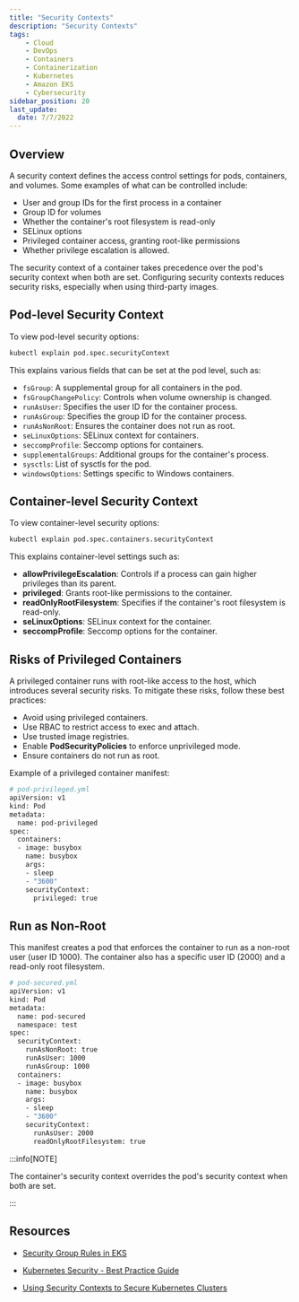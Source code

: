 ```yaml
---
title: "Security Contexts"
description: "Security Contexts"
tags: 
    - Cloud
    - DevOps
    - Containers
    - Containerization
    - Kubernetes
    - Amazon EKS
    - Cybersecurity
sidebar_position: 20
last_update:
  date: 7/7/2022
---
```



## Overview

A security context defines the access control settings for pods, containers, and volumes. Some examples of what can be controlled include:

- User and group IDs for the first process in a container
- Group ID for volumes
- Whether the container's root filesystem is read-only
- SELinux options
- Privileged container access, granting root-like permissions
- Whether privilege escalation is allowed.

The security context of a container takes precedence over the pod's security context when both are set. Configuring security contexts reduces security risks, especially when using third-party images.

## Pod-level Security Context

To view pod-level security options:

```bash
kubectl explain pod.spec.securityContext
```

This explains various fields that can be set at the pod level, such as:

- `fsGroup`: A supplemental group for all containers in the pod.
- `fsGroupChangePolicy`: Controls when volume ownership is changed.
- `runAsUser`: Specifies the user ID for the container process.
- `runAsGroup`: Specifies the group ID for the container process.
- `runAsNonRoot`: Ensures the container does not run as root.
- `seLinuxOptions`: SELinux context for containers.
- `seccompProfile`: Seccomp options for containers.
- `supplementalGroups`: Additional groups for the container's process.
- `sysctls`: List of sysctls for the pod.
- `windowsOptions`: Settings specific to Windows containers.

## Container-level Security Context 

To view container-level security options:

```bash
kubectl explain pod.spec.containers.securityContext
```

This explains container-level settings such as:

- **allowPrivilegeEscalation**: Controls if a process can gain higher privileges than its parent.
- **privileged**: Grants root-like permissions to the container.
- **readOnlyRootFilesystem**: Specifies if the container's root filesystem is read-only.
- **seLinuxOptions**: SELinux context for the container.
- **seccompProfile**: Seccomp options for the container.

## Risks of Privileged Containers 

A privileged container runs with root-like access to the host, which introduces several security risks. To mitigate these risks, follow these best practices:

- Avoid using privileged containers.
- Use RBAC to restrict access to exec and attach.
- Use trusted image registries.
- Enable **PodSecurityPolicies** to enforce unprivileged mode.
- Ensure containers do not run as root.

Example of a privileged container manifest:

```bash
# pod-privileged.yml 
apiVersion: v1
kind: Pod
metadata:
  name: pod-privileged
spec:
  containers:
  - image: busybox
    name: busybox
    args:
    - sleep
    - "3600"
    securityContext:
      privileged: true
```


## Run as Non-Root 

This manifest creates a pod that enforces the container to run as a non-root user (user ID 1000). The container also has a specific user ID (2000) and a read-only root filesystem.

```bash
# pod-secured.yml
apiVersion: v1
kind: Pod
metadata:
  name: pod-secured
  namespace: test
spec:
  securityContext:
    runAsNonRoot: true
    runAsUser: 1000
    runAsGroup: 1000
  containers:
  - image: busybox
    name: busybox
    args:
    - sleep
    - "3600"
    securityContext:
      runAsUser: 2000
      readOnlyRootFilesystem: true
```

:::info[NOTE]

The container's security context overrides the pod's security context when both are set.

:::



## Resources

- [Security Group Rules in EKS](https://docs.aws.amazon.com/eks/latest/userguide/sec-group-reqs.html)

- [Kubernetes Security - Best Practice Guide](https://github.com/freach/kubernetes-security-best-practice/blob/master/README.md#firewall-ports-fire)

- [Using Security Contexts to Secure Kubernetes Clusters](https://cloudacademy.com/lab/using-security-contexts-to-secure-kubernetes-cluster/?context_id=888&context_resource=lp)




 

 
